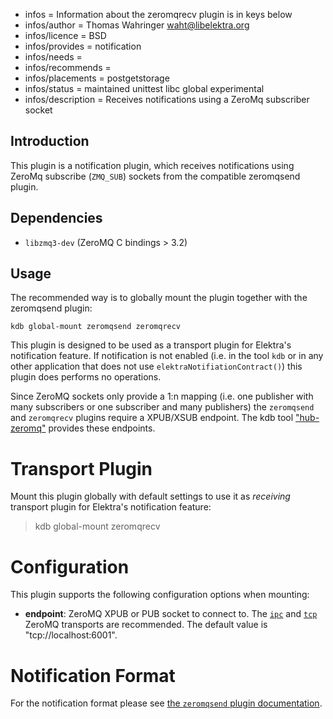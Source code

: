 - infos = Information about the zeromqrecv plugin is in keys below
- infos/author = Thomas Wahringer <waht@libelektra.org>
- infos/licence = BSD
- infos/provides = notification
- infos/needs =
- infos/recommends =
- infos/placements = postgetstorage
- infos/status = maintained unittest libc global experimental
- infos/description = Receives notifications using a ZeroMq subscriber socket

## Introduction

This plugin is a notification plugin, which receives notifications using ZeroMq
subscribe (`ZMQ_SUB`) sockets from the compatible zeromqsend plugin.

## Dependencies

- `libzmq3-dev` (ZeroMQ C bindings > 3.2)

## Usage

The recommended way is to globally mount the plugin together with the zeromqsend plugin:

    kdb global-mount zeromqsend zeromqrecv

This plugin is designed to be used as a transport plugin for Elektra's
notification feature.
If notification is not enabled (i.e. in the tool `kdb` or in any other
application that does not use `elektraNotifiationContract()`) this plugin does
performs no operations.

Since ZeroMQ sockets only provide a 1:n mapping (i.e. one publisher with many
subscribers or one subscriber and many publishers) the `zeromqsend` and
`zeromqrecv` plugins require a XPUB/XSUB endpoint.
The kdb tool ["hub-zeromq"](https://www.libelektra.org/tools/hub-zeromq)
provides these endpoints.

# Transport Plugin

Mount this plugin globally with default settings to use it as _receiving_
transport plugin for Elektra's notification feature:

> kdb global-mount zeromqrecv

# Configuration

This plugin supports the following configuration options when mounting:

- **endpoint**: ZeroMQ XPUB or PUB socket to connect to. The
  [`ipc`](http://api.zeromq.org/4-2:zmq-ipc) and
  [`tcp`](http://api.zeromq.org/4-2:zmq-tcp) ZeroMQ transports are recommended.
  The default value is "tcp://localhost:6001".

# Notification Format

For the notification format please see
[the `zeromqsend` plugin documentation](https://www.libelektra.org/plugins/zeromqsend#notification-format).
